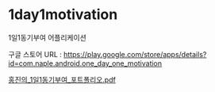 # 1day1motivation

1일1동기부여 어플리케이션 

구글 스토어 URL : https://play.google.com/store/apps/details?id=com.naple.android.one_day_one_motivation

[홍진의_1일1동기부여_포트폴리오.pdf](https://github.com/hongjinui/1day1motivation/files/7291471/_1.1._.pdf)
